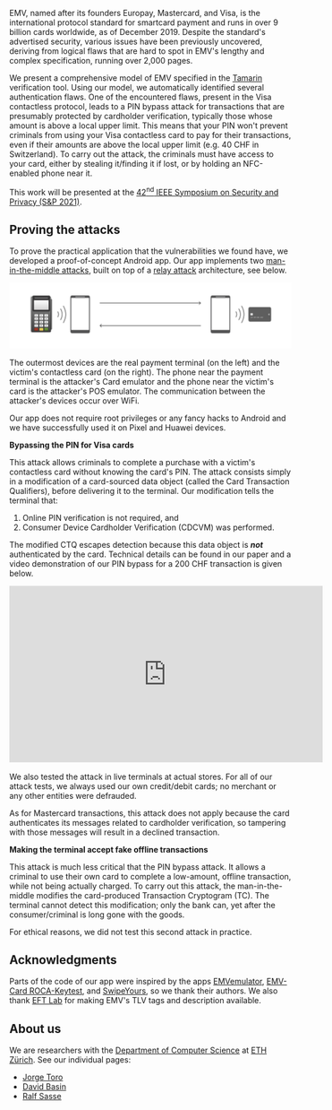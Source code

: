 
EMV, named after its founders Europay, Mastercard, and Visa, is the international protocol standard for smartcard payment and runs in over 9 billion cards worldwide, as of December 2019. Despite the standard's advertised security, various issues have been previously uncovered, deriving from logical flaws that are hard to spot in EMV's lengthy and complex specification, running over 2,000 pages.

We present a comprehensive model of EMV specified in the [Tamarin](https://tamarin-prover.github.io/) verification tool. Using our model, we automatically identified several authentication flaws. One of the encountered flaws, present in the Visa contactless protocol, leads to a PIN bypass attack for transactions that are presumably protected by cardholder verification, typically those whose amount is above a local upper limit. This means that your PIN won't prevent criminals from using your Visa contactless card to pay for their transactions, even if their amounts are above the local upper limit (e.g. 40 CHF in Switzerland). To carry out the attack, the criminals must have access to your card, either by stealing it/finding it if lost, or by holding an NFC-enabled phone near it.

This work will be presented at the [42<sup>nd</sup> IEEE Symposium on
Security and Privacy (S&P 2021)](https://www.ieee-security.org/TC/SP2021/index.html).

## Proving the attacks

To prove the practical application that the vulnerabilities we found have, we developed a proof-of-concept Android app. Our app implements two [man-in-the-middle attacks](https://en.wikipedia.org/wiki/Man-in-the-middle_attack), built on top of a [relay attack](https://en.wikipedia.org/wiki/Relay_attack) architecture, see below.

![Branching](relay_attack.png "Relay attack")

The outermost devices are the real payment terminal (on the left) and the victim's contactless card (on the right). The phone near the payment terminal is the attacker's Card emulator and the phone near the victim's card is the attacker's POS emulator. The communication between the attacker's devices occur over WiFi<!--with a TCP socket server-client channel. The rest of the communication occurs over NFC-->. 

Our app does not require root privileges or any fancy hacks to Android and we have successfully used it on Pixel and Huawei devices.

**Bypassing the PIN for Visa cards**

This attack allows criminals to complete a purchase with a victim's contactless card without knowing the card's PIN. The attack consists simply in a modification of a card-sourced data object (called the Card Transaction Qualifiers), before delivering it to the terminal. Our modification tells the terminal that:
1. Online PIN verification is not required, and
1. Consumer Device Cardholder Verification (CDCVM) was performed.

The modified CTQ escapes detection because this data object is ***not*** authenticated by the card. Technical details can be found in our paper and a video demonstration of our PIN bypass for a 200 CHF transaction is given below.

<div style=" margin: auto; width: 560px;">
<iframe width="560" height="315" src="https://www.youtube-nocookie.com/embed/JyUsMLxCCt8" frameborder="0" allow="accelerometer; autoplay; encrypted-media; gyroscope; picture-in-picture" allowfullscreen></iframe>
</div>

We also tested the attack in live terminals at actual stores. For all of our attack tests, we always used our own credit/debit cards; no merchant or any other entities were defrauded.

As for Mastercard transactions, this attack does not apply because the card authenticates its messages related to cardholder verification, so tampering with those messages will result in a declined transaction.

**Making the terminal accept fake offline transactions**

This attack is much less critical that the PIN bypass attack. It allows a criminal to use their own card to complete a low-amount, offline transaction, while not being actually charged. To carry out this attack, the man-in-the-middle modifies the card-produced Transaction Cryptogram (TC). The terminal cannot detect this modification; only the bank can, yet after the consumer/criminal is long gone with the goods.

For ethical reasons, we did not test this second attack in practice.

<!--
## Related work

There exist other (practical) works out there that implement relay as well as other other NFC-related attacks on contactless payment systems. Some of them are:

* [NFCGate](https://github.com/nfcgate): an Android app meant to capture, analyze, or modify NFC traffic. A usage of the app will be presented at [WOOT'20](https://www.usenix.org/conference/woot20/presentation/klee). The app requires root privileges and [Xposed](https://repo.xposed.info/) framework.
* [First contact](https://i.blackhat.com/eu-19/Wednesday/eu-19-Galloway-First-Contact-Vulnerabilities-In-Contactless-Payments-wp.pdf): presented at [Black Hat Europe 2019](https://www.blackhat.com/eu-19/), implements a PIN bypass on Visa cards very similar to ours. The main difference between their attack and ours is that their attack requires also a modification of a terminal-source data object (called the Terminal Transaction Qualifiers) before delivering it to the card.
* [Man-in-the-NFC](https://www.slideshare.net/codeblue_jp/man-in-the-nfc-by-haoqi-shan-and-qing-yang): presented at [Defcon 25](https://www.defcon.org/html/defcon-25/dc-25-index.html), implements a relay attack that uses two Software Defined Radio (SDR) boards.
* [EMVemulator](https://github.com/MatusKysel/EMVemulator): implements [Roland and Langer's attack](https://www.usenix.org/conference/woot13/workshop-program/presentation/roland) which combines pre-play and downgrade.
* [NFC Hacking: the easy way](https://www.xinmeow.com/wp-content/uploads/2018/01/DEFCON-20-Lee-NFC-Hacking.pdf): presented at [Defcon 20](https://www.defcon.org/html/defcon-20/dc-20-index.html), uses [NFCProxy](https://sourceforge.net/p/nfcproxy/wiki/Home/) to implement relay using Android phones.
-->

## Acknowledgments

Parts of the code of our app were inspired by the apps [EMVemulator](https://github.com/MatusKysel/EMVemulator), [EMV-Card ROCA-Keytest](https://github.com/johnzweng/android-emv-key-test), and [SwipeYours](https://github.com/dimalinux/SwipeYours), so we thank their authors. We also thank [EFT Lab](https://www.eftlab.com/knowledge-base/145-emv-nfc-tags/) for making EMV's TLV tags and description available.

## About us

We are researchers with the [Department of Computer Science](http://www.inf.ethz.ch/) at [ETH Zürich](https://www.ethz.ch/en). See our individual pages:
* [Jorge Toro](https://jorgetp.github.io)
* [David Basin](https://people.inf.ethz.ch/basin/)
* [Ralf Sasse](https://people.inf.ethz.ch/rsasse/)
